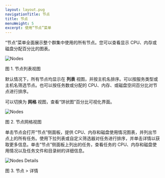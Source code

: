 ```yaml
---
layout: layout.pug
navigationTitle: 节点
title: 节点
menuWeight: 5
excerpt: 使用“节点”菜单
---
```


“节点”菜单全面展示整个群集中使用的所有节点。您可以查看显示 CPU、内存或磁盘分配百分比的图表。

![Nodes](/zh/1.11/img/nodes-ee.png)

图 1. 节点列表视图

默认情况下，所有节点均显示在 **列表** 视图，并按主机名排序。可以按服务类型或主机名筛选节点。也可以按任务数或分配的 CPU、内存、或磁盘空间百分比对节点进行排序。

可以切换为 **网格** 视图，查看“饼状图”百分比可视化界面。

![Nodes](/zh/1.11/img/nodes-donuts-ee.png)

图 2. 节点网格视图

单击节点会打开“节点”侧面板，提供 CPU、内存和磁盘使用情况图表，并列出节点上的所有任务。使用下拉列表或自定义筛选器对任务进行排序，并单击详情以获取更多信息。单击“节点”侧面板上列出的任务，查看任务的 CPU、内存和磁盘使用情况以及任务文件和目录树的详细信息。

![Nodes Details](/zh/1.11/img/nodes-details.png)

图 3. 节点 > 详情
